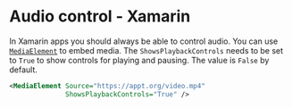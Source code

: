 # Audio control - Xamarin

In Xamarin apps you should always be able to control audio. You can use [`MediaElement`](https://docs.microsoft.com/en-us/xamarin/community-toolkit/views/mediaelement) to embed media. The `ShowsPlaybackControls` needs to be set to `True` to show controls for playing and pausing. The value is `False` by default.

```xml
<MediaElement Source="https://appt.org/video.mp4"
              ShowsPlaybackControls="True" />
```
